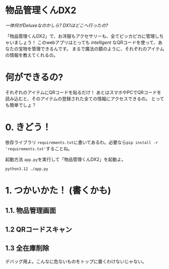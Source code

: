 # 物品管理くんDX2

*一体何がDeluxeなのかしら? DX1はどこへ行ったの?*


「物品管理くんDX2」で、お洋服もアクセサリーも、全てピッカピカに管理しちゃいましょう！
このwebアプリはとっても _intelligent_ なQRコードを使って、あなたの宝物を管理できるんです。
まるで魔法の鏡のように、それぞれのアイテムの情報を教えてくれるの。

# 何ができるの?

それぞれのアイテムにQRコードを貼るだけ！
あとはスマホやPCでQRコードを読み込むと、そのアイテムの登録された全ての情報にアクセスできるの。
とっても簡単でしょ？

# 0. きどう！

依存ライブラリ
`requirements.txt`に書いてあるわ。必要なら`pip install -r 'requirements.txt'`することね。

起動方法
`app.py`を実行して「物品管理くんDX2」を起動よ。
```
python3.12 ./app.py
```

# 1. つかいかた！ (書くかも)

## 1.1. 物品管理画面

## 1.2 QRコードスキャン

## 1.3 全在庫削除
デバッグ用よ。こんなに危ないものをトップに置くわけないじゃない。
